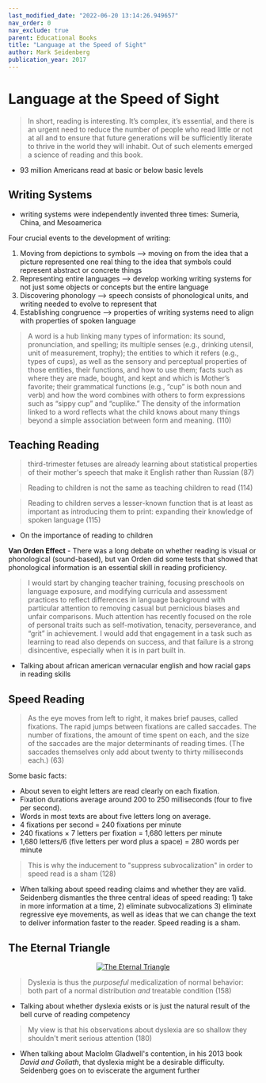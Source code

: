 ```yaml
---
last_modified_date: "2022-06-20 13:14:26.949657"
nav_order: 0
nav_exclude: true
parent: Educational Books
title: "Language at the Speed of Sight"
author: Mark Seidenberg
publication_year: 2017
---
```

# Language at the Speed of Sight

> In short, reading is interesting. It’s complex, it’s essential, and there is an urgent need to reduce the number of people who read little or not at all and to ensure that future generations will be sufficiently literate to thrive in the world they will inhabit. Out of such elements emerged a science of reading and this book.

- 93 million Americans read at basic or below basic levels

## Writing Systems
- writing systems were independently invented three times: Sumeria, China, and Mesoamerica

Four crucial events to the development of writing:
1) Moving from depictions to symbols --> moving on from the idea that a picture represented one real thing to the idea that symbols could represent abstract or concrete things
2) Representing entire languages --> develop working writing systems for not just some objects or concepts but the entire language
3) Discovering phonology --> speech consists of phonological units, and writing needed to evolve to represent that
4) Establishing congruence --> properties of writing systems need to align with properties of spoken language

> A word is a hub linking many types of information: its sound, pronunciation, and spelling; its multiple senses (e.g., drinking utensil, unit of measurement, trophy); the entities to which it refers (e.g., types of cups), as well as the sensory and perceptual properties of those entities, their functions, and how to use them; facts such as where they are made, bought, and kept and which is Mother’s favorite; their grammatical functions (e.g., “cup” is both noun and verb) and how the word combines with others to form expressions such as “sippy cup” and “cuplike.” The density of the information linked to a word reflects what the child knows about many things beyond a simple association between form and meaning. (110)

## Teaching Reading
> third-trimester fetuses are already learning about statistical properties of their mother's speech that make it English rather than Russian (87)

> Reading to children is not the same as teaching children to read  (114)

> Reading to children serves a lesser-known function that is at least as important as introducing them to print: expanding their knowledge of spoken language (115)
- On the importance of reading to children

**Van Orden Effect** - There was a long debate on whether reading is visual or phonological (sound-based), but van Orden did some tests that showed that phonological information is an essential skill in reading proficiency.

> I would start by changing teacher training, focusing preschools on language exposure, and modifying curricula and assessment practices to reflect differences in language background with particular attention to removing casual but pernicious biases and unfair comparisons. Much attention has recently focused on the role of personal traits such as self-motivation, tenacity, perseverance, and “grit” in achievement. I would add that engagement in a task such as learning to read also depends on success, and that failure is a strong disincentive, especially when it is in part built in.
- Talking about african american vernacular english and how racial gaps in reading skills

## Speed Reading
> As the eye moves from left to right, it makes brief pauses, called fixations. The rapid jumps between fixations are called saccades. The number of fixations, the amount of time spent on each, and the size of the saccades are the major determinants of reading times. (The saccades themselves only add about twenty to thirty milliseconds each.) (63)

Some basic facts:
- About seven to eight letters are read clearly on each fixation.
- Fixation durations average around 200 to 250 milliseconds (four to five per second).
- Words in most texts are about five letters long on average.
- 4 fixations per second = 240 fixations per minute
- 240 fixations × 7 letters per fixation = 1,680 letters per minute
- 1,680 letters/6 (five letters per word plus a space) = 280 words per minute

> This is why the inducement to "suppress subvocalization" in order to speed read is a sham (128)
- When talking about speed reading claims and whether they are valid. Seidenberg dismantles the three central ideas of speed reading: 1) take in more information at a time, 2) eliminate subvocalizations 3) eliminate regressive eye movements, as well as ideas that we can change the text to deliver information faster to the reader. Speed reading is a sham.


## The Eternal Triangle

<div style="text-align:center">
  <a href="/assets/img/language-speed-of-sight-eternal-triangle.jpg">
    <img src="/assets/img/language-speed-of-sight-eternal-triangle" alt="The Eternal Triangle">
  </a>
</div>

> Dyslexia is thus the _purposeful_ medicalization of normal behavior: both part of a normal distribution _and_ treatable condition (158)
- Talking about whether dyslexia exists or is just the natural result of the bell curve of reading competency

> My view is that his observations about dyslexia are so shallow they shouldn't merit serious attention (180)
- When talking about Maclolm Gladwell's contention, in his 2013 book _David and Goliath_, that dyslexia might be a desirable difficulty. Seidenberg goes on to eviscerate the argument further